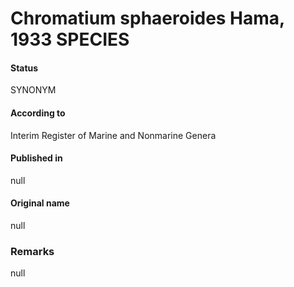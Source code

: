 # Chromatium sphaeroides Hama, 1933 SPECIES

#### Status
SYNONYM

#### According to
Interim Register of Marine and Nonmarine Genera

#### Published in
null

#### Original name
null

### Remarks
null